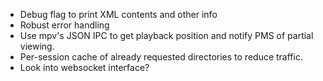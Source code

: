 * Debug flag to print XML contents and other info
* Robust error handling
* Use mpv's JSON IPC to get playback position and notify PMS of partial viewing.
* Per-session cache of already requested directories to reduce traffic.
* Look into websocket interface?
